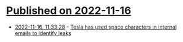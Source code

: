 # [Published on 2022-11-16](index.md)

* [2022-11-16, 11:33:28](https://news.ycombinator.com/item?id=33621562) - [Tesla has used space characters in internal emails to identify leaks](https://twitter.com/pnikosis/status/1592823543498436611)
